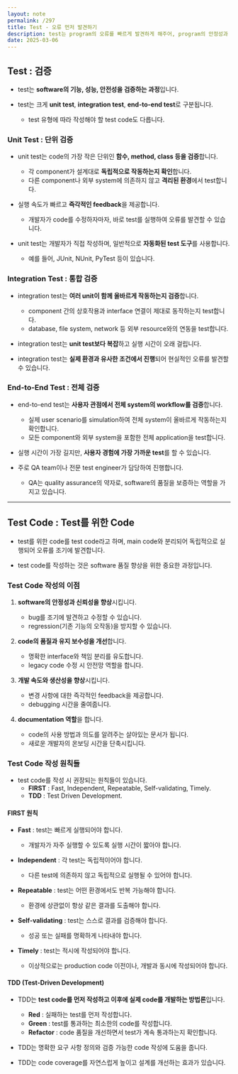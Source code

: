 ```yaml
---
layout: note
permalink: /297
title: Test - 오류 먼저 발견하기
description: test는 program의 오류를 빠르게 발견하게 해주어, program의 안정성과 개발 속도를 높여줍니다.
date: 2025-03-06
---
```



## Test : 검증

- test는 **software의 기능, 성능, 안전성을 검증하는 과정**입니다.

- test는 크게 **unit test**, **integration test**, **end-to-end test**로 구분됩니다.
    - test 유형에 따라 작성해야 할 test code도 다릅니다.


### Unit Test : 단위 검증

- unit test는 code의 가장 작은 단위인 **함수, method, class 등을 검증**합니다.
    - 각 component가 설계대로 **독립적으로 작동하는지 확인**합니다.
    - 다른 component나 외부 system에 의존하지 않고 **격리된 환경**에서 test합니다.

- 실행 속도가 빠르고 **즉각적인 feedback**을 제공합니다.
    - 개발자가 code를 수정하자마자, 바로 test를 실행하여 오류를 발견할 수 있습니다.

- unit test는 개발자가 직접 작성하며, 일반적으로 **자동화된 test 도구**를 사용합니다.
    - 예를 들어, JUnit, NUnit, PyTest 등이 있습니다.


### Integration Test : 통합 검증

- integration test는 **여러 unit이 함께 올바르게 작동하는지 검증**합니다.
    - component 간의 상호작용과 interface 연결이 제대로 동작하는지 test합니다.
    - database, file system, network 등 외부 resource와의 연동을 test합니다.

- integration test는 **unit test보다 복잡**하고 실행 시간이 오래 걸립니다.

- integration test는 **실제 환경과 유사한 조건에서 진행**되어 현실적인 오류를 발견할 수 있습니다.


### End-to-End Test : 전체 검증

- end-to-end test는 **사용자 관점에서 전체 system의 workflow를 검증**합니다.
    - 실제 user scenario를 simulation하여 전체 system이 올바르게 작동하는지 확인합니다.
    - 모든 component와 외부 system을 포함한 전체 application을 test합니다.

- 실행 시간이 가장 길지만, **사용자 경험에 가장 가까운 test**를 할 수 있습니다.

- 주로 QA team이나 전문 test engineer가 담당하여 진행합니다.
    - QA는 quality assurance의 약자로, software의 품질을 보증하는 역할을 가지고 있습니다.


---


## Test Code : Test를 위한 Code

- test를 위한 code를 test code라고 하며, main code와 분리되어 독립적으로 실행되어 오류를 조기에 발견합니다.

- test code를 작성하는 것은 software 품질 향상을 위한 중요한 과정입니다.


### Test Code 작성의 이점

1. **software의 안정성과 신뢰성을 향상**시킵니다.
    - bug를 조기에 발견하고 수정할 수 있습니다.
    - regression(기존 기능의 오작동)을 방지할 수 있습니다.

2. **code의 품질과 유지 보수성을 개선**합니다.
    - 명확한 interface와 책임 분리를 유도합니다.
    - legacy code 수정 시 안전망 역할을 합니다.

3. **개발 속도와 생산성을 향상**시킵니다.
    - 변경 사항에 대한 즉각적인 feedback을 제공합니다.
    - debugging 시간을 줄여줍니다.

4. **documentation 역할**을 합니다.
    - code의 사용 방법과 의도를 알려주는 살아있는 문서가 됩니다.
    - 새로운 개발자의 온보딩 시간을 단축시킵니다.


### Test Code 작성 원칙들

- test code를 작성 시 권장되는 원칙들이 있습니다.
    - **FIRST** : Fast, Independent, Repeatable, Self-validating, Timely.
    - **TDD** : Test Driven Development.

#### FIRST 원칙

- **Fast** : test는 빠르게 실행되어야 합니다.
    - 개발자가 자주 실행할 수 있도록 실행 시간이 짧아야 합니다.

- **Independent** : 각 test는 독립적이어야 합니다.
    - 다른 test에 의존하지 않고 독립적으로 실행될 수 있어야 합니다.

- **Repeatable** : test는 어떤 환경에서도 반복 가능해야 합니다.
    - 환경에 상관없이 항상 같은 결과를 도출해야 합니다.

- **Self-validating** : test는 스스로 결과를 검증해야 합니다.
    - 성공 또는 실패를 명확하게 나타내야 합니다.

- **Timely** : test는 적시에 작성되어야 합니다.
    - 이상적으로는 production code 이전이나, 개발과 동시에 작성되어야 합니다.

#### TDD (Test-Driven Development)

- TDD는 **test code를 먼저 작성하고 이후에 실제 code를 개발하는 방법론**입니다.
    - **Red** : 실패하는 test를 먼저 작성합니다.
    - **Green** : test를 통과하는 최소한의 code를 작성합니다.
    - **Refactor** : code 품질을 개선하면서 test가 계속 통과하는지 확인합니다.

- TDD는 명확한 요구 사항 정의와 검증 가능한 code 작성에 도움을 줍니다.

- TDD는 code coverage를 자연스럽게 높이고 설계를 개선하는 효과가 있습니다.
